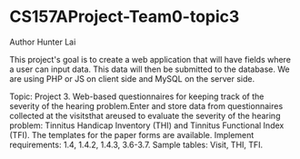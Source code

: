 # CS157AProject-Team0-topic3

Author
Hunter Lai

This project's goal is to create a web application that will have fields where a user can input data. This data will then be submitted to the database. We are using PHP or JS on client side and MySQL on the server side.

Topic:
Project 3. Web-based questionnaires for keeping track of the severity of the hearing problem.Enter and store data from questionnaires collected at the visitsthat areused to evaluate the severity of the hearing problem: Tinnitus Handicap Inventory (THI) and Tinnitus Functional Index (TFI). The templates for the paper forms are available. Implement requirements: 1.4, 1.4.2, 1.4.3, 3.6-3.7.  Sample tables: Visit, THI, TFI.
